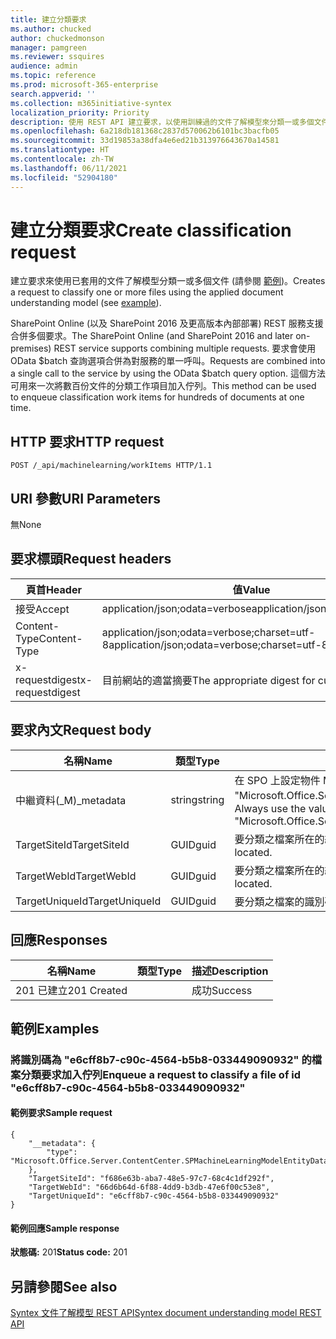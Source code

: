 ```yaml
---
title: 建立分類要求
ms.author: chucked
author: chuckedmonson
manager: pamgreen
ms.reviewer: ssquires
audience: admin
ms.topic: reference
ms.prod: microsoft-365-enterprise
search.appverid: ''
ms.collection: m365initiative-syntex
localization_priority: Priority
description: 使用 REST API 建立要求，以使用訓練過的文件了解模型來分類一或多個文件。
ms.openlocfilehash: 6a218db181368c2837d570062b6101bc3bacfb05
ms.sourcegitcommit: 33d19853a38dfa4e6ed21b313976643670a14581
ms.translationtype: HT
ms.contentlocale: zh-TW
ms.lasthandoff: 06/11/2021
ms.locfileid: "52904180"
---
```

# <a name="create-classification-request"></a><span data-ttu-id="4e275-103">建立分類要求</span><span class="sxs-lookup"><span data-stu-id="4e275-103">Create classification request</span></span>

<span data-ttu-id="4e275-104">建立要求來使用已套用的文件了解模型分類一或多個文件 (請參閱 [範例](rest-createclassificationrequest.md#examples))。</span><span class="sxs-lookup"><span data-stu-id="4e275-104">Creates a request to classify one or more files using the applied document understanding model (see [example](rest-createclassificationrequest.md#examples)).</span></span>

<span data-ttu-id="4e275-105">SharePoint Online (以及 SharePoint 2016 及更高版本內部部署) REST 服務支援合併多個要求。</span><span class="sxs-lookup"><span data-stu-id="4e275-105">The SharePoint Online (and SharePoint 2016 and later on-premises) REST service supports combining multiple requests.</span></span> <span data-ttu-id="4e275-106">要求會使用 OData $batch 查詢選項合併為對服務的單一呼叫。</span><span class="sxs-lookup"><span data-stu-id="4e275-106">Requests are combined into a single call to the service by using the OData $batch query option.</span></span> <span data-ttu-id="4e275-107">這個方法可用來一次將數百份文件的分類工作項目加入佇列。</span><span class="sxs-lookup"><span data-stu-id="4e275-107">This method can be used to enqueue classification work items for hundreds of documents at one time.</span></span>

## <a name="http-request"></a><span data-ttu-id="4e275-108">HTTP 要求</span><span class="sxs-lookup"><span data-stu-id="4e275-108">HTTP request</span></span>

```
POST /_api/machinelearning/workItems HTTP/1.1
```
## <a name="uri-parameters"></a><span data-ttu-id="4e275-109">URI 參數</span><span class="sxs-lookup"><span data-stu-id="4e275-109">URI Parameters</span></span>

<span data-ttu-id="4e275-110">無</span><span class="sxs-lookup"><span data-stu-id="4e275-110">None</span></span>

## <a name="request-headers"></a><span data-ttu-id="4e275-111">要求標頭</span><span class="sxs-lookup"><span data-stu-id="4e275-111">Request headers</span></span>

| <span data-ttu-id="4e275-112">頁首</span><span class="sxs-lookup"><span data-stu-id="4e275-112">Header</span></span> | <span data-ttu-id="4e275-113">值</span><span class="sxs-lookup"><span data-stu-id="4e275-113">Value</span></span> |
|--------|-------|
|<span data-ttu-id="4e275-114">接受</span><span class="sxs-lookup"><span data-stu-id="4e275-114">Accept</span></span>|<span data-ttu-id="4e275-115">application/json;odata=verbose</span><span class="sxs-lookup"><span data-stu-id="4e275-115">application/json;odata=verbose</span></span>|
|<span data-ttu-id="4e275-116">Content-Type</span><span class="sxs-lookup"><span data-stu-id="4e275-116">Content-Type</span></span>|<span data-ttu-id="4e275-117">application/json;odata=verbose;charset=utf-8</span><span class="sxs-lookup"><span data-stu-id="4e275-117">application/json;odata=verbose;charset=utf-8</span></span>|
|<span data-ttu-id="4e275-118">x-requestdigest</span><span class="sxs-lookup"><span data-stu-id="4e275-118">x-requestdigest</span></span>|<span data-ttu-id="4e275-119">目前網站的適當摘要</span><span class="sxs-lookup"><span data-stu-id="4e275-119">The appropriate digest for current site</span></span>|

## <a name="request-body"></a><span data-ttu-id="4e275-120">要求內文</span><span class="sxs-lookup"><span data-stu-id="4e275-120">Request body</span></span>

|<span data-ttu-id="4e275-121">名稱</span><span class="sxs-lookup"><span data-stu-id="4e275-121">Name</span></span>    |<span data-ttu-id="4e275-122">類型</span><span class="sxs-lookup"><span data-stu-id="4e275-122">Type</span></span>   |<span data-ttu-id="4e275-123">描述</span><span class="sxs-lookup"><span data-stu-id="4e275-123">Description</span></span> |
|--------|-------|------------|
|<span data-ttu-id="4e275-124">中繼資料(_M)</span><span class="sxs-lookup"><span data-stu-id="4e275-124">_metadata</span></span>|<span data-ttu-id="4e275-125">string</span><span class="sxs-lookup"><span data-stu-id="4e275-125">string</span></span> |<span data-ttu-id="4e275-126">在 SPO 上設定物件 Meta。</span><span class="sxs-lookup"><span data-stu-id="4e275-126">Set the object meta on the SPO.</span></span> <span data-ttu-id="4e275-127">一律使用值: {"type": "Microsoft.Office.Server.ContentCenter.SPMachineLearningModelEntityData"}。</span><span class="sxs-lookup"><span data-stu-id="4e275-127">Always use the value: {"type": "Microsoft.Office.Server.ContentCenter.SPMachineLearningModelEntityData"}.</span></span> |
|<span data-ttu-id="4e275-128">TargetSiteId</span><span class="sxs-lookup"><span data-stu-id="4e275-128">TargetSiteId</span></span>|<span data-ttu-id="4e275-129">GUID</span><span class="sxs-lookup"><span data-stu-id="4e275-129">guid</span></span>|<span data-ttu-id="4e275-130">要分類之檔案所在的網站識別碼。</span><span class="sxs-lookup"><span data-stu-id="4e275-130">The id of the site where the file to classify is located.</span></span>|
|<span data-ttu-id="4e275-131">TargetWebId</span><span class="sxs-lookup"><span data-stu-id="4e275-131">TargetWebId</span></span>|<span data-ttu-id="4e275-132">GUID</span><span class="sxs-lookup"><span data-stu-id="4e275-132">guid</span></span>|<span data-ttu-id="4e275-133">要分類之檔案所在的網頁識別碼。</span><span class="sxs-lookup"><span data-stu-id="4e275-133">The id of the web where the file to classify is located.</span></span>|
|<span data-ttu-id="4e275-134">TargetUniqueId</span><span class="sxs-lookup"><span data-stu-id="4e275-134">TargetUniqueId</span></span>|<span data-ttu-id="4e275-135">GUID</span><span class="sxs-lookup"><span data-stu-id="4e275-135">guid</span></span>|<span data-ttu-id="4e275-136">要分類之檔案的識別碼。</span><span class="sxs-lookup"><span data-stu-id="4e275-136">The id of the file to classify.</span></span>|

## <a name="responses"></a><span data-ttu-id="4e275-137">回應</span><span class="sxs-lookup"><span data-stu-id="4e275-137">Responses</span></span>

| <span data-ttu-id="4e275-138">名稱</span><span class="sxs-lookup"><span data-stu-id="4e275-138">Name</span></span>   | <span data-ttu-id="4e275-139">類型</span><span class="sxs-lookup"><span data-stu-id="4e275-139">Type</span></span>  | <span data-ttu-id="4e275-140">描述</span><span class="sxs-lookup"><span data-stu-id="4e275-140">Description</span></span>|
|--------|-------|------------|
|<span data-ttu-id="4e275-141">201 已建立</span><span class="sxs-lookup"><span data-stu-id="4e275-141">201 Created</span></span>| |<span data-ttu-id="4e275-142">成功</span><span class="sxs-lookup"><span data-stu-id="4e275-142">Success</span></span>|

## <a name="examples"></a><span data-ttu-id="4e275-143">範例</span><span class="sxs-lookup"><span data-stu-id="4e275-143">Examples</span></span>

### <a name="enqueue-a-request-to-classify-a-file-of-id-e6cff8b7-c90c-4564-b5b8-033449090932"></a><span data-ttu-id="4e275-144">將識別碼為 "e6cff8b7-c90c-4564-b5b8-033449090932" 的檔案分類要求加入佇列</span><span class="sxs-lookup"><span data-stu-id="4e275-144">Enqueue a request to classify a file of id "e6cff8b7-c90c-4564-b5b8-033449090932"</span></span>

#### <a name="sample-request"></a><span data-ttu-id="4e275-145">範例要求</span><span class="sxs-lookup"><span data-stu-id="4e275-145">Sample request</span></span>

```
{
    "__metadata": {
        "type": "Microsoft.Office.Server.ContentCenter.SPMachineLearningModelEntityData"
    },
    "TargetSiteId": "f686e63b-aba7-48e5-97c7-68c4c1df292f",
    "TargetWebId": "66d6b64d-6f88-4dd9-b3db-47e6f00c53e8",
    "TargetUniqueId": "e6cff8b7-c90c-4564-b5b8-033449090932"
}
```

#### <a name="sample-response"></a><span data-ttu-id="4e275-146">範例回應</span><span class="sxs-lookup"><span data-stu-id="4e275-146">Sample response</span></span>

<span data-ttu-id="4e275-147">**狀態碼:** 201</span><span class="sxs-lookup"><span data-stu-id="4e275-147">**Status code:** 201</span></span>

## <a name="see-also"></a><span data-ttu-id="4e275-148">另請參閱</span><span class="sxs-lookup"><span data-stu-id="4e275-148">See also</span></span>

[<span data-ttu-id="4e275-149">Syntex 文件了解模型 REST API</span><span class="sxs-lookup"><span data-stu-id="4e275-149">Syntex document understanding model REST API</span></span>](syntex-model-rest-api.md)
